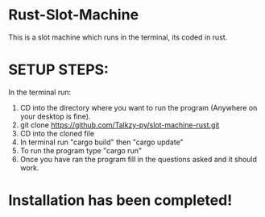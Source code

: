 # Rust-Slot-Machine
This is a slot machine which runs in the terminal, its coded in rust.
# SETUP STEPS:
In the terminal run:
1. CD into the directory where you want to run the program (Anywhere on your desktop is fine).
2. git clone https://github.com/Talkzy-py/slot-machine-rust.git
3. CD into the cloned file
4. In terminal run "cargo build" then "cargo update" 
5. To run the program type "cargo run"
6. Once you have ran the program fill in the questions asked and it should work.
# Installation has been completed!
